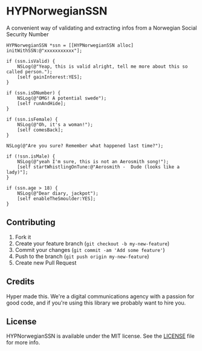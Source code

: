 HYPNorwegianSSN
===============

A convenient way of validating and extracting infos from a Norwegian Social Security Number

``` objc
HYPNorwegianSSN *ssn = [[HYPNorwegianSSN alloc] initWithSSN:@"xxxxxxxxxxx"];

if (ssn.isValid) {
    NSLog(@"Yeap, this is valid alright, tell me more about this so called person.");
    [self gainInterest:YES];
}

if (ssn.isDNumber) {
    NSLog(@"OMG! A potential swede");
    [self runAndHide];
}

if (ssn.isFemale) {
    NSLog(@"Oh, it's a woman!");
    [self comesBack];
}

NSLog(@"Are you sure? Remember what happened last time?");

if (!ssn.isMale) {
    NSLog(@"yeah I'm sure, this is not an Aerosmith song!");
    [self startWhistlingOnTune:@"Aerosmith -  Dude (looks like a lady)"];
}

if (ssn.age > 18) {
    NSLog(@"Dear diary, jackpot");
    [self enableTheSmoulder:YES];
}

```

## Contributing

1. Fork it
2. Create your feature branch (`git checkout -b my-new-feature`)
3. Commit your changes (`git commit -am 'Add some feature'`)
4. Push to the branch (`git push origin my-new-feature`)
5. Create new Pull Request

## Credits

Hyper made this. We're a digital communications agency with a passion for good code,
and if you're using this library we probably want to hire you.

## License

HYPNorwegianSSN is available under the MIT license. See the [LICENSE](https://raw.githubusercontent.com/hyperoslo/HYPNorwegianSSN/develop/README.md?token=57446__eyJzY29wZSI6IlJhd0Jsb2I6aHlwZXJvc2xvL0hZUE5vcndlZ2lhblNTTi9kZXZlbG9wL1JFQURNRS5tZCIsImV4cGlyZXMiOjE0MTMyNjYxNzZ9--982833554d17dacc13e570f50951c8e99c153b95) file for more info.
